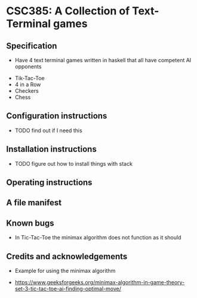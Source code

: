 # CSC385: A Collection of Text-Terminal games

## Specification
* Have 4 text terminal games written in haskell that all have competent AI opponents
- Tik-Tac-Toe 
- 4 in a Row
- Checkers
- Chess

## Configuration instructions
* TODO find out if I need this
## Installation instructions
* TODO figure out how to install things with stack
## Operating instructions

## A file manifest

## Known bugs
* In Tic-Tac-Toe the minimax algorithm does not function as it should
## Credits and acknowledgements
* Example for using the minimax algorithm
- https://www.geeksforgeeks.org/minimax-algorithm-in-game-theory-set-3-tic-tac-toe-ai-finding-optimal-move/

